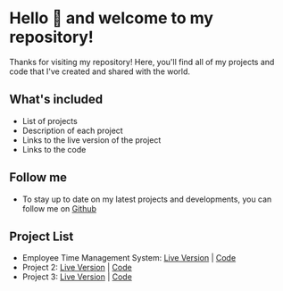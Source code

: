 # Hello 👋 and welcome to my repository!


Thanks for visiting my repository! Here, you'll find all of my projects and code that I've created and shared with the world.

## What's included
- List of projects
- Description of each project
- Links to the live version of the project
- Links to the code

## Follow me
- To stay up to date on my latest projects and developments, you can follow me on [Github](https://github.com/pologora)

## Project List
- Employee Time Management System: [Live Version](https://best-ever-magazyn.netlify.app) | [Code](https://github.com/pologora/magazyn_time_management)
- Project 2: [Live Version](http://www.example.com) | [Code](https://github.com/username/project-2)
- Project 3: [Live Version](http://www.example.com) | [Code](https://github.com/username/project-3)

